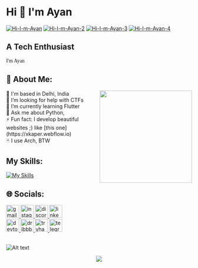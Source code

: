 
<h1> <span>Hi 👋 I'm Ayan</h1>
<a href="https://imgbb.com/"><img src="https://i.ibb.co/hH0Y5KC/Hi-I-m-Ayan.png" alt="Hi-I-m-Ayan" border="0"></a>
<a href="https://ibb.co/LgRpNW4"><img src="https://i.ibb.co/KshyKkC/Hi-I-m-Ayan-2.png" alt="Hi-I-m-Ayan-2" border="0"></a>
<a href="https://ibb.co/RD1Lp68"><img src="https://i.ibb.co/KrYCjsn/Hi-I-m-Ayan-3.png" alt="Hi-I-m-Ayan-3" border="0"></a>
<a href="https://ibb.co/HtCv0pb"><img src="https://i.ibb.co/Wk09QpM/Hi-I-m-Ayan-4.png" alt="Hi-I-m-Ayan-4" border="0"></a>

<h2>A Tech Enthusiast</h2>
<span style="font-family: 'Jersey 15';">I'm Ayan</span>



## 💫 About Me:
<img align="right" width="250" src="https://media.tenor.com/FJ1GSipo46EAAAAC/stranger-by-the-shore-shun-hashimoto.gif"  />
📍 I'm based in Delhi, India<br>🤝 I’m looking for help with CTFs<br>🌱 I’m currently learning Flutter<br>💬 Ask me about Python, <br>⚡ Fun fact: I develop beautiful websites ;) like [this one](https://xkaper.webflow.io) <br>🃏 I use Arch, BTW 

## My Skills:

[![My Skills](https://skillicons.dev/icons?i=flutter,dart,html,css,py,docker,firebase,appwrite,supabase,mysql,git,arch,bash,linux,figma,webflow&perline=8)](https://xkaper.webflow.io)

## 🌐 Socials:

<div align="left">
  <a href="#" target="_blank">
    <img src="https://img.shields.io/static/v1?message=Gmail&logo=gmail&label=&color=D14836&logoColor=white&labelColor=&style=for-the-badge" height="35" alt="gmail logo"  />
  </a>
  <a href="https://instagram.com/ayan_zzx" target="_blank">
    <img src="https://img.shields.io/static/v1?message=Instagram&logo=instagram&label=&color=E4405F&logoColor=white&labelColor=&style=for-the-badge" height="35" alt="instagram logo"  />
  </a>
  <a href="https://discordapp.com/users/1074178817767251999" target="_blank">
    <img src="https://img.shields.io/static/v1?message=Discord&logo=discord&label=&color=7289DA&logoColor=white&labelColor=&style=for-the-badge" height="35" alt="discord logo"  />
  </a>
  <a href="#" target="_blank">
    <img src="https://img.shields.io/static/v1?message=LinkedIn&logo=linkedin&label=&color=0077B5&logoColor=white&labelColor=&style=for-the-badge" height="35" alt="linkedin logo"  />
  </a>
  <br>
  <a href="#" target="_blank">
    <img src="https://img.shields.io/static/v1?message=dev.to&logo=dev.to&label=&color=0A0A0A&logoColor=white&labelColor=&style=for-the-badge" height="35" alt="devto logo"  />
  </a>
  <a href="#" target="_blank">
    <img src="https://img.shields.io/static/v1?message=Dribbble&logo=dribbble&label=&color=EA4C89&logoColor=white&labelColor=&style=for-the-badge" height="35" alt="dribbble logo"  />
  </a>
  <a href="#" target="_blank">
    <img src="https://img.shields.io/static/v1?message=TryHackMe&logo=tryhackme&label=&color=88cc14&logoColor=white&labelColor=&style=for-the-badge" height="35" alt="tryhackme logo"  />
  </a>
  <a href="#" target="_blank">
    <img src="https://img.shields.io/static/v1?message=Telegram&logo=telegram&label=&color=2CA5E0&logoColor=white&labelColor=&style=for-the-badge" height="35" alt="telegram logo"  />
  </a>
</div>
<br clear="both">

![Alt text](https://spotify-recently-played-readme.vercel.app/api?user=0z5algiwd9uwxamk5sjbsjh3c&unique={true|1|on|yes})

<div align="center">
  <img src="https://profile-counter.glitch.me/xkaper001/count.svg?"  />
</div>


